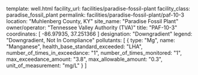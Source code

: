 template: well.html
facility_url: facilities/paradise-fossil-plant
facility_class: paradise_fossil_plant
permalink: facilities/paradise-fossil-plant/paf-10-3
location: "Muhlenberg County, KY"
site_name: "Paradise Fossil Plant"
owner/operator: "Tennessee Valley Authority (TVA)"
title: "PAF-10-3"
coordinates: [
  -86.97935,
  37.251366
]
designation: "Downgradient"
legend: "Downgradient, Not In Compliance"
pollutants: [
  {
  type: "Mg",
  name: "Manganese",
  health_base_standard_exceeded: "LHA",
  number_of_times_in_exceedance: "1",
  number_of_times_monitored: "1",
  max_exceedance_amount: "3.8",
  max_allowable_amount: "0.3",
  unit_of_measurement: "mg/L"
  }
]
